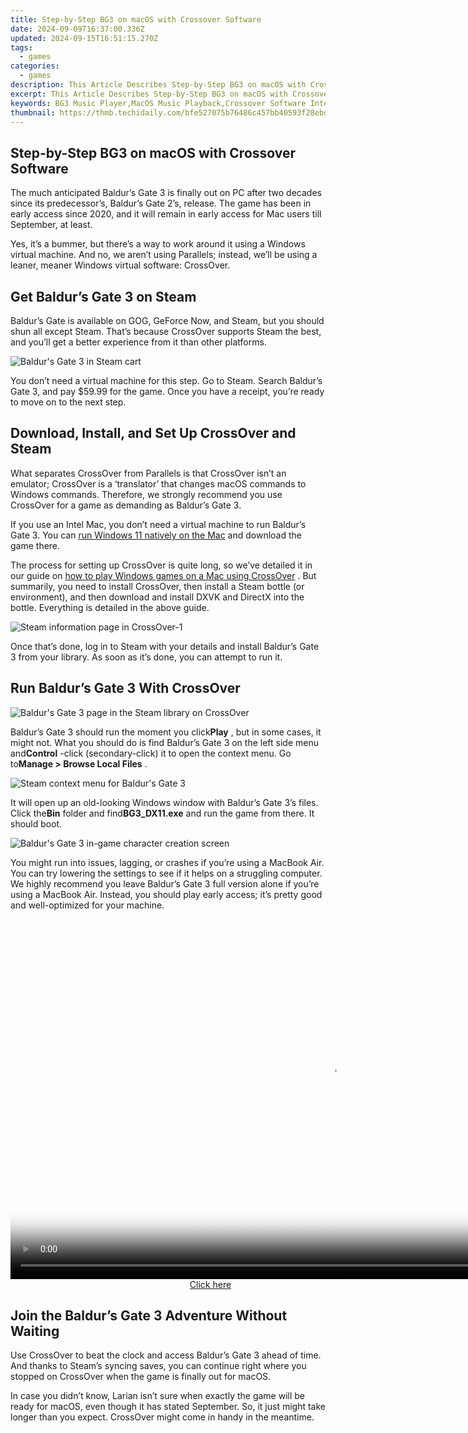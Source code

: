 ```yaml
---
title: Step-by-Step BG3 on macOS with Crossover Software
date: 2024-09-09T16:37:00.336Z
updated: 2024-09-15T16:51:15.270Z
tags:
  - games
categories:
  - games
description: This Article Describes Step-by-Step BG3 on macOS with Crossover Software
excerpt: This Article Describes Step-by-Step BG3 on macOS with Crossover Software
keywords: BG3 Music Player,MacOS Music Playback,Crossover Software Integration,Instant BGM Playback,Customizable Music Library for Mac,Cross-Platform Audio Software,High Fidelity Music Playback on Mac
thumbnail: https://thmb.techidaily.com/bfe527075b76486c457bb40593f28ebdf4420fa39a7d079da9e7faa5dde71ba1.jpg
---
```


## Step-by-Step BG3 on macOS with Crossover Software

 The much anticipated Baldur’s Gate 3 is finally out on PC after two decades since its predecessor’s, Baldur’s Gate 2’s, release. The game has been in early access since 2020, and it will remain in early access for Mac users till September, at least.

 Yes, it’s a bummer, but there’s a way to work around it using a Windows virtual machine. And no, we aren’t using Parallels; instead, we’ll be using a leaner, meaner Windows virtual software: CrossOver.

## Get Baldur’s Gate 3 on Steam

 Baldur’s Gate is available on GOG, GeForce Now, and Steam, but you should shun all except Steam. That’s because CrossOver supports Steam the best, and you’ll get a better experience from it than other platforms.

![Baldur's Gate 3 in Steam cart](https://static1.makeuseofimages.com/wordpress/wp-content/uploads/2023/08/baldur-s-gate-3-in-steam-cart.jpeg)

 You don’t need a virtual machine for this step. Go to Steam. Search Baldur’s Gate 3, and pay $59.99 for the game. Once you have a receipt, you’re ready to move on to the next step.

## Download, Install, and Set Up CrossOver and Steam

 What separates CrossOver from Parallels is that CrossOver isn’t an emulator; CrossOver is a ‘translator’ that changes macOS commands to Windows commands. Therefore, we strongly recommend you use CrossOver for a game as demanding as Baldur’s Gate 3.

 If you use an Intel Mac, you don’t need a virtual machine to run Baldur’s Gate 3\. You can [run Windows 11 natively on the Mac](https://www.makeuseof.com/tag/run-windows-10-natively-mac-good-bad-ugly/) and download the game there.

 The process for setting up CrossOver is quite long, so we’ve detailed it in our guide on [how to play Windows games on a Mac using CrossOver](https://www.makeuseof.com/how-to-play-windows-games-on-an-apple-silicon-mac-using-crossover/) . But summarily, you need to install CrossOver, then install a Steam bottle (or environment), and then download and install DXVK and DirectX into the bottle. Everything is detailed in the above guide.

![Steam information page in CrossOver-1](https://static1.makeuseofimages.com/wordpress/wp-content/uploads/2023/08/steam-information-page-in-crossover-1.jpeg)

 Once that’s done, log in to Steam with your details and install Baldur’s Gate 3 from your library. As soon as it’s done, you can attempt to run it.

## Run Baldur’s Gate 3 With CrossOver
![Baldur's Gate 3 page in the Steam library on CrossOver](https://static1.makeuseofimages.com/wordpress/wp-content/uploads/2023/08/baldur-s-gate-3-page-in-the-steam-library-on-crossover.jpeg)

 Baldur’s Gate 3 should run the moment you click**Play** , but in some cases, it might not. What you should do is find Baldur’s Gate 3 on the left side menu and**Control** \-click (secondary-click) it to open the context menu. Go to**Manage > Browse Local Files** .

![Steam context menu for Baldur's Gate 3](https://static1.makeuseofimages.com/wordpress/wp-content/uploads/2023/08/steam-context-menu-for-baldur-s-gate-3.jpeg)

 It will open up an old-looking Windows window with Baldur’s Gate 3’s files. Click the**Bin** folder and find**BG3\_DX11.exe** and run the game from there. It should boot.

![Baldur's Gate 3 in-game character creation screen](https://static1.makeuseofimages.com/wordpress/wp-content/uploads/2023/08/baldur-s-gate-3-in-game-character-creation-screen.jpg)

 You might run into issues, lagging, or crashes if you’re using a MacBook Air. You can try lowering the settings to see if it helps on a struggling computer. We highly recommend you leave Baldur’s Gate 3 full version alone if you’re using a MacBook Air. Instead, you should play early access; it’s pretty good and well-optimized for your machine.

<!-- affiliate ads begin -->
<span id="1444782">
					<video width="1024" height="576" style="cursor:pointer"
           poster="//a.impactradius-go.com/display-clicktoplayimage/1444782.png"
           onclick="if(!this.playClicked){this.play();this.setAttribute('controls',true);this.playClicked=true;}">
	   <source src="//a.impactradius-go.com/display-ad/14559-1444782">
	   <img src="//a.impactradius-go.com/display-clicktoplayimage/1444782.png" style="border: none; height: 100%; width: 100%; object-fit: contain">
	</video>
	<div style="width:640px;text-align:center"><a href="javascript:window.open(decodeURIComponent('https%3A%2F%2Fpropmoneyinc.pxf.io%2Fc%2F5597632%2F1444782%2F14559'), '_blank');void(0);">Click here</a></div>
</span>
<img height="0" width="0" src="https://imp.pxf.io/i/5597632/1444782/14559" style="position:absolute;visibility:hidden;" border="0" />
<!-- affiliate ads end -->

## Join the Baldur’s Gate 3 Adventure Without Waiting

 Use CrossOver to beat the clock and access Baldur’s Gate 3 ahead of time. And thanks to Steam’s syncing saves, you can continue right where you stopped on CrossOver when the game is finally out for macOS.

 In case you didn’t know, Larian isn’t sure when exactly the game will be ready for macOS, even though it has stated September. So, it just might take longer than you expect. CrossOver might come in handy in the meantime.

<ins class="adsbygoogle"
     style="display:block"
     data-ad-format="autorelaxed"
     data-ad-client="ca-pub-7571918770474297"
     data-ad-slot="1223367746"></ins>

<ins class="adsbygoogle"
     style="display:block"
     data-ad-client="ca-pub-7571918770474297"
     data-ad-slot="8358498916"
     data-ad-format="auto"
     data-full-width-responsive="true"></ins>



